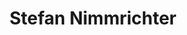 ---
# Display name
title: Stefan Nimmrichter
weight: 35
first_name: Stefan   
last_name: Nimmrichter

# Is this the primary user of the site?
superuser: false

role:

# Organizations/Affiliations
organizations:
  - name: University of Siegen

social:
  - icon: globe
    icon_pack: fas
    link: https://www.physik.uni-siegen.de/tqo/members/nimmrichter/index.xml?lang=de
  - icon: envelope
    icon_pack: fas
    link: 'mailto:stefan.nimmrichter@uni-siegen.de'
  - icon: google-scholar
    icon_pack: ai
    link: https://scholar.google.de/citations?user=qO1UFewAAAAJ&hl=de

# Organizational groups that you belong to (for People widget)
#   Set this to `[]` or comment out if you are not using People widget.
user_groups:
  - Invited Speaker
---